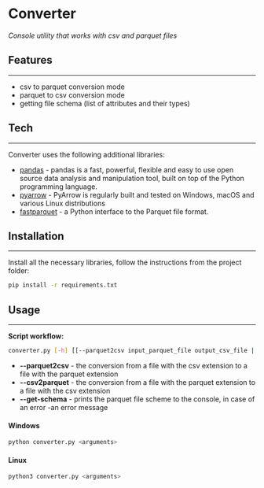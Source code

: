 # Converter
_Console utility that works with csv and parquet files_

## Features
____
- csv to parquet conversion mode
- parquet to csv conversion mode
- getting file schema (list of attributes and their types)

## Tech
____
Converter uses the following additional libraries:

- [pandas](https://pandas.pydata.org/) - pandas is a fast, powerful, flexible and easy to use open source data analysis and manipulation tool, built on top of the Python programming language.
- [pyarrow](https://arrow.apache.org/docs/python/index.html) - PyArrow is regularly built and tested on Windows, macOS and various Linux distributions
- [fastparquet](https://fastparquet.readthedocs.io/en/latest/) - a Python interface to the Parquet file format.

## Installation
____
Install all the necessary libraries, follow the instructions from the project folder:

```sh
pip install -r requirements.txt
```

## Usage
____
**Script workflow:**
```sh
converter.py [-h] [[--parquet2csv input_parquet_file output_csv_file | --csv2parquet input_csv_file output_parquet_file] | --get-schema input_parquet_file]
```
- **-\-parquet2csv** - the conversion from a file with the csv extension to a file with the parquet extension
- **-\-csv2parquet** - the conversion from a file with the parquet extension to a file with the сsv extension
- **-\-get-schema** - prints the parquet file scheme to the console, in case of an error -an error message

#### Windows
```sh
python converter.py <arguments>
```
    
#### Linux
```sh
python3 converter.py <arguments>
```